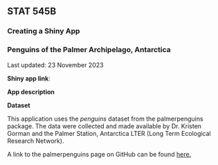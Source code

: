 ## STAT 545B
### Creating a Shiny App 


### Penguins of the Palmer Archipelago, Antarctica

Last updated: 23 November 2023 

**Shiny app link**: 


**App description**

**Dataset** 

This application uses the *penguins* dataset from the palmerpenguins package. The data were collected and made available by Dr. Kristen Gorman and the Palmer Station, Antarctica LTER (Long Term Ecological Research Network).

A link to the palmerpenguins page on GitHub can be found [here.](https://allisonhorst.github.io/palmerpenguins/) 

